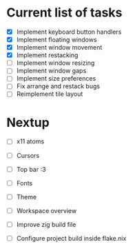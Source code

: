 # Current list of tasks
- [x] Implement keyboard button handlers
- [x] Implement floating windows
- [x] Implement window movement
- [x] Implement restacking
- [ ] Implement window resizing
- [ ] Implement window gaps
- [ ] Implement size preferences
- [ ] Fix arrange and restack bugs
- [ ] Reimplement tile layout

# Nextup
- [ ] x11 atoms
- [ ] Cursors
- [ ] Top bar :3
- [ ] Fonts
- [ ] Theme
- [ ] Workspace overview
- [ ] Improve zig build file
- [ ] Configure project build inside flake.nix

